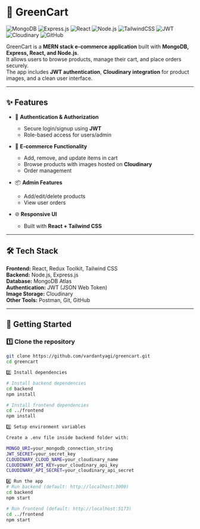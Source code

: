 # 🌱 GreenCart

![MongoDB](https://img.shields.io/badge/MongoDB-4EA94B?style=for-the-badge&logo=mongodb&logoColor=white)
![Express.js](https://img.shields.io/badge/Express.js-000000?style=for-the-badge&logo=express&logoColor=white)
![React](https://img.shields.io/badge/React-20232A?style=for-the-badge&logo=react&logoColor=61DAFB)
![Node.js](https://img.shields.io/badge/Node.js-43853D?style=for-the-badge&logo=node.js&logoColor=white)
![TailwindCSS](https://img.shields.io/badge/Tailwind_CSS-38B2AC?style=for-the-badge&logo=tailwind-css&logoColor=white)
![JWT](https://img.shields.io/badge/JWT-000000?style=for-the-badge&logo=JSON%20web%20tokens&logoColor=white)
![Cloudinary](https://img.shields.io/badge/Cloudinary-3448C5?style=for-the-badge&logo=cloudinary&logoColor=white)
![GitHub](https://img.shields.io/badge/GitHub-181717?style=for-the-badge&logo=github&logoColor=white)

GreenCart is a **MERN stack e-commerce application** built with **MongoDB, Express, React, and Node.js**.  
It allows users to browse products, manage their cart, and place orders securely.  
The app includes **JWT authentication**, **Cloudinary integration** for product images, and a clean user interface.

---

## ✨ Features

- 🔐 **Authentication & Authorization**
  - Secure login/signup using **JWT**
  - Role-based access for users/admin

- 🛒 **E-commerce Functionality**
  - Add, remove, and update items in cart
  - Browse products with images hosted on **Cloudinary**
  - Order management

- 📦 **Admin Features**
  - Add/edit/delete products
  - View user orders

- 🌐 **Responsive UI**
  - Built with **React + Tailwind CSS**

---

## 🛠️ Tech Stack

**Frontend:** React, Redux Toolkit, Tailwind CSS  
**Backend:** Node.js, Express.js  
**Database:** MongoDB Atlas  
**Authentication:** JWT (JSON Web Token)  
**Image Storage:** Cloudinary  
**Other Tools:** Postman, Git, GitHub  

---

## 🚀 Getting Started

### 1️⃣ Clone the repository

```bash
git clone https://github.com/vardantyagi/greencart.git
cd greencart

2️⃣ Install dependencies

# Install backend dependencies
cd backend
npm install

# Install frontend dependencies
cd ../frontend
npm install

3️⃣ Setup environment variables

Create a .env file inside backend folder with:

MONGO_URI=your_mongodb_connection_string
JWT_SECRET=your_secret_key
CLOUDINARY_CLOUD_NAME=your_cloudinary_name
CLOUDINARY_API_KEY=your_cloudinary_api_key
CLOUDINARY_API_SECRET=your_cloudinary_api_secret

4️⃣ Run the app
# Run backend (default: http://localhost:3000)
cd backend
npm start

# Run frontend (default: http://localhost:5173)
cd ../frontend
npm start